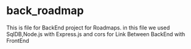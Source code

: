 # back_roadmap
This is file for BackEnd project for Roadmaps. in this file we used SqlDB,Node.js with Express.js and cors for Link Between BackEnd with FrontEnd
